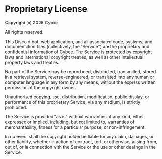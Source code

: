 # Proprietary License

Copyright (c) 2025 Cybee

All rights reserved.

This Discord bot, web application, and all associated code, systems, and documentation files (collectively, the "Service") are the proprietary and confidential information of Cybee. The Service is protected by copyright laws and international copyright treaties, as well as other intellectual property laws and treaties.

No part of the Service may be reproduced, distributed, transmitted, stored in a retrieval system, reverse-engineered, or translated into any human or computer language in any form by any means, without the express written permission of the copyright owner.

Unauthorized copying, use, distribution, modification, public display, or performance of this proprietary Service, via any medium, is strictly prohibited.

The Service is provided "as is" without warranties of any kind, either expressed or implied, including, but not limited to, warranties of merchantability, fitness for a particular purpose, or non-infringement.

In no event shall the copyright holder be liable for any claim, damages, or other liability, whether in action of contract, tort, or otherwise, arising from, out of, or in connection with the Service or the use or other dealings in the Service. 
 
